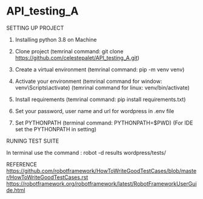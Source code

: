 # API_testing_A

SETTING UP PROJECT

1. Installing python 3.8 on Machine

2. Clone project (temrinal command: git clone https://github.com/celestepalet/API_testing_A.git)

3. Create a virtual environment (temrinal command: pip -m venv venv)

4. Activate your environment (temrinal command for window: venv\Scripts\activate) (temrinal command for linux: venv/bin/activate)

5. Install requirements (temrinal command: pip install requirements.txt)

6. Set your password, user name and url for wordpress in .env file

7. Set PYTHONPATH (terminal command: PYTHONPATH=$PWD) (For IDE set the PYTHONPATH in setting)


RUNING TEST SUITE

In terminal use the command : robot -d results wordpress/tests/

REFERENCE
https://github.com/robotframework/HowToWriteGoodTestCases/blob/master/HowToWriteGoodTestCases.rst
https://robotframework.org/robotframework/latest/RobotFrameworkUserGuide.html


